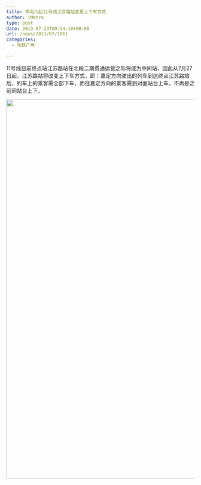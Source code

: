 ```yaml
---
title: 本周六起11号线江苏路站变更上下车方式
author: iMetro
type: post
date: 2013-07-23T09:54:10+00:00
url: /news/2013/07/1861
categories:
  - 地铁广角

---
```

11号线目前终点站江苏路站在北段二期贯通运营之际将成为中间站，因此从7月27日起，江苏路站将改变上下车方式，即：嘉定方向驶出的列车到达终点江苏路站后，列车上的乘客需全部下车，而往嘉定方向的乘客需到对面站台上车，不再是之前同站台上下。

<img src="http://ww1.sinaimg.cn/large/a8e8b134jw1e6wzde28lkj20s41ayqab.jpg" alt="" width="607" height="1014" />